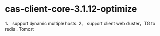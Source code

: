 # cas-client-core-3.1.12-optimize
1、 support dynamic multiple hosts.
2、 support client web  cluster，TG to redis . Tomcat
